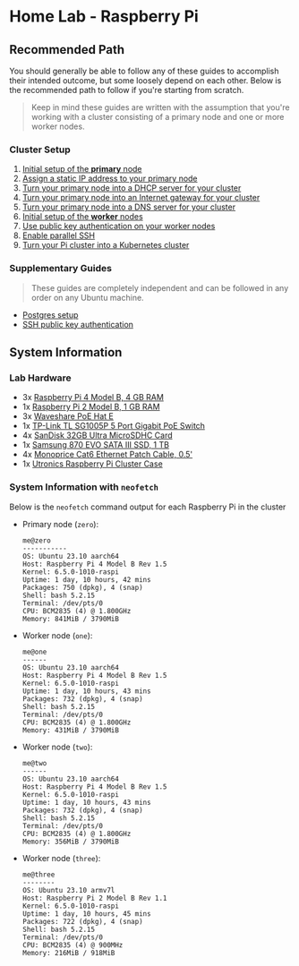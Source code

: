 # Home Lab - Raspberry Pi

## Recommended Path

You should generally be able to follow any of these guides to accomplish their intended outcome, but some loosely depend on each other. Below is the recommended path to follow if you're starting from scratch.

> Keep in mind these guides are written with the assumption that you're working with a cluster consisting of a primary node and one or more worker nodes.

### Cluster Setup

1. [Initial setup of the **primary** node](./initial-setup.md)
2. [Assign a static IP address to your primary node](./static-ip-address.md)
3. [Turn your primary node into a DHCP server for your cluster](./dhcp-server.md)
4. [Turn your primary node into an Internet gateway for your cluster](./internet-gateway.md)
5. [Turn your primary node into a DNS server for your cluster](./dns-server.md)
6. [Initial setup of the **worker** nodes](./initial-setup.md)
7. [Use public key authentication on your worker nodes](./ssh-public-key-authentication.md)
8. [Enable parallel SSH](./parallel-ssh.md)
9. [Turn your Pi cluster into a Kubernetes cluster](./kubernetes-cluster.md)

### Supplementary Guides

> These guides are completely independent and can be followed in any order on any Ubuntu machine.

- [Postgres setup](./postgres.md)
- [SSH public key authentication](./ssh-public-key-authentication.md)

## System Information

### Lab Hardware

- 3x [Raspberry Pi 4 Model B, 4 GB RAM](https://www.adafruit.com/product/4296)
- 1x [Raspberry Pi 2 Model B, 1 GB RAM](https://www.adafruit.com/product/2358)
- 3x [Waveshare PoE Hat E](https://www.amazon.com/Raspberry-Ethernet-Standard-Compatible-Connecting/dp/B0974TK3KD)
- 1x [TP-Link TL SG1005P 5 Port Gigabit PoE Switch](https://www.amazon.com/TP-Link-Compliant-Shielded-Optimization-TL-SG1005P/dp/B07PPJTR15)
- 4x [SanDisk 32GB Ultra MicroSDHC Card](https://www.amazon.com/SanDisk-2-Pack-microSDXC-2x128GB-Adapter/dp/B08GY9NYRM)
- 1x [Samsung 870 EVO SATA III SSD, 1 TB](https://www.amazon.com/SAMSUNG-Inch-Internal-MZ-77E1T0B-AM/dp/B08QBJ2YMG)
- 4x [Monoprice Cat6 Ethernet Patch Cable, 0.5'](https://www.amazon.com/Monoprice-Cat6-Ethernet-Patch-Cable/dp/B01C68CVDC)
- 1x [Utronics Raspberry Pi Cluster Case](https://www.amazon.com/UCTRONICS-Upgraded-Enclosure-Raspberry-Compatible/dp/B09S11Q684)

### System Information with `neofetch`

Below is the `neofetch` command output for each Raspberry Pi in the cluster

- Primary node (`zero`):
    ```
    me@zero
    -----------
    OS: Ubuntu 23.10 aarch64
    Host: Raspberry Pi 4 Model B Rev 1.5
    Kernel: 6.5.0-1010-raspi
    Uptime: 1 day, 10 hours, 42 mins
    Packages: 750 (dpkg), 4 (snap)
    Shell: bash 5.2.15
    Terminal: /dev/pts/0
    CPU: BCM2835 (4) @ 1.800GHz
    Memory: 841MiB / 3790MiB
    ```
- Worker node (`one`):
    ```
    me@one
    ------
    OS: Ubuntu 23.10 aarch64
    Host: Raspberry Pi 4 Model B Rev 1.5
    Kernel: 6.5.0-1010-raspi
    Uptime: 1 day, 10 hours, 43 mins
    Packages: 732 (dpkg), 4 (snap)
    Shell: bash 5.2.15
    Terminal: /dev/pts/0
    CPU: BCM2835 (4) @ 1.800GHz
    Memory: 431MiB / 3790MiB
    ```
- Worker node (`two`):
    ```
    me@two
    ------
    OS: Ubuntu 23.10 aarch64
    Host: Raspberry Pi 4 Model B Rev 1.5
    Kernel: 6.5.0-1010-raspi
    Uptime: 1 day, 10 hours, 43 mins
    Packages: 732 (dpkg), 4 (snap)
    Shell: bash 5.2.15
    Terminal: /dev/pts/0
    CPU: BCM2835 (4) @ 1.800GHz
    Memory: 356MiB / 3790MiB
    ```
- Worker node (`three`):
    ```
    me@three
    --------
    OS: Ubuntu 23.10 armv7l
    Host: Raspberry Pi 2 Model B Rev 1.1
    Kernel: 6.5.0-1010-raspi
    Uptime: 1 day, 10 hours, 45 mins
    Packages: 722 (dpkg), 4 (snap)
    Shell: bash 5.2.15
    Terminal: /dev/pts/0
    CPU: BCM2835 (4) @ 900MHz
    Memory: 216MiB / 918MiB
    ```
